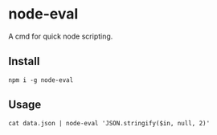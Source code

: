 # node-eval

A cmd for quick node scripting.

## Install

```
npm i -g node-eval
```

## Usage

```
cat data.json | node-eval 'JSON.stringify($in, null, 2)'
```